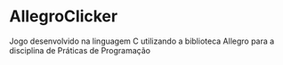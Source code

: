 # AllegroClicker
Jogo desenvolvido na linguagem C utilizando a biblioteca Allegro para a disciplina de Práticas de Programação
